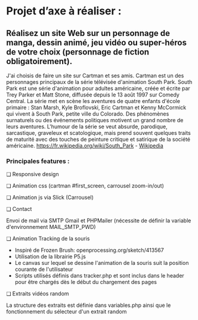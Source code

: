 # Projet d’axe à réaliser :


## Réalisez un site Web sur un personnage de manga, dessin animé, jeu vidéo ou super-héros de votre choix (personnage de fiction obligatoirement).
J'ai choisis de faire un site sur Cartman et ses amis. Cartman est un des personnages principaux de la série télévisée d'animation South Park. South Park est une série d'animation pour adultes américaine, créée et écrite par Trey Parker et Matt Stone, diffusée depuis le 13 août 1997 sur Comedy Central.
La série met en scène les aventures de quatre enfants d'école primaire : Stan Marsh, Kyle Broflovski, Eric Cartman et Kenny McCormick qui vivent à South Park, petite ville du Colorado. Des phénomènes surnaturels ou des événements politiques motivent un grand nombre de leurs aventures. L'humour de la série se veut absurde, parodique, sarcastique, graveleux et scatologique, mais prend souvent quelques traits de maturité avec des touches de peinture critique et satirique de la société américaine. 
https://fr.wikipedia.org/wiki/South_Park -
[Wikipedia](https://fr.wikipedia.org/)



### Principales features :
❑ Responsive design

❑ Animation css (cartman #first_screen, carrousel zoom-in/out)

❑ Animation js via Slick (Carrousel)

❑  Contact

Envoi de mail via SMTP Gmail et PHPMailer (nécessite de définir 
la variable d'environnement MAIL_SMTP_PWD)  

❑ Animation Tracking de la souris 

- Inspiré de Frozen Brush: openprocessing.org/sketch/413567
- Utilisation de la librairie P5.js 
- Le canvas sur lequel se dessine l'animation de la souris suit la position courante de l'utilisateur 
- Scripts utilisés définis dans tracker.php et sont inclus dans le header pour être chargés dès le début du chargement des pages
  
❑  Extraits vidéos random

 La structure des extraits est définie dans variables.php ainsi que le fonctionnement du sélecteur d'un extrait random

